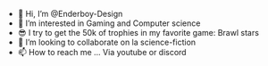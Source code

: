 - 👋 Hi, I’m @Enderboy-Design
- 👀 I’m interested in Gaming and Computer science
- 😎 I try to get the 50k of trophies in my favorite game: Brawl stars
- 💞️ I’m looking to collaborate on la science-fiction
- 📫 How to reach me ...
Via youtube or discord
<!---
Enderboy-Design/Enderboy-Design is a ✨ special ✨ repository because its `README.md` (this file) appears on your GitHub profile.
You can click the Preview link to take a look at your changes.
--->
